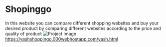 # Shopinggo
In this website you can compare different shopping websites and buy your desired product by comparing different websites according to the price and quality of product
![Project image](https://user-images.githubusercontent.com/56786141/79384577-018c3880-7f1c-11ea-8620-538993a4ce71.jpg)
https://yashshoppingo.000webhostapp.com/yash.html
